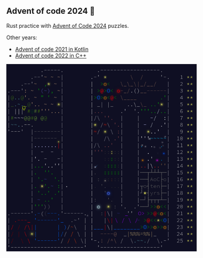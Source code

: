 ## Advent of code 2024 🎄

Rust practice with [Advent of Code 2024](https://adventofcode.com/2024) puzzles.

Other years:

- [Advent of code 2021 in Kotlin](https://github.com/sukolenvo/aoc-2021-in-kotlin)
- [Advent of code 2022 in C++](https://github.com/sukolenvo/aoc-2022-cpp)

![img.png](img.png)